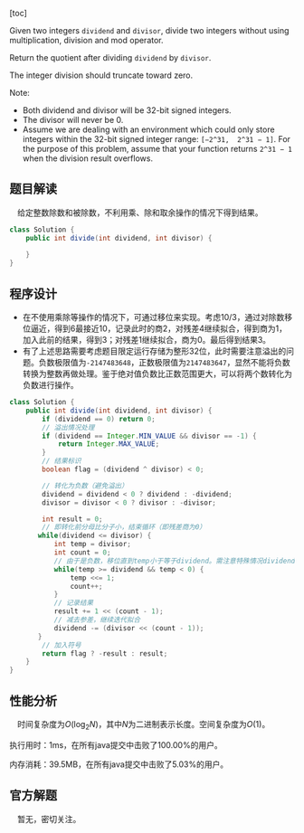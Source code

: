 [toc]

Given two integers `dividend` and `divisor`, divide two integers without using multiplication, division and mod operator.

Return the quotient after dividing `dividend` by `divisor`.

The integer division should truncate toward zero.

Note:

* Both dividend and divisor will be 32-bit signed integers.
* The divisor will never be 0.
* Assume we are dealing with an environment which could only store integers within the 32-bit signed integer range: `[−2^31,  2^31 − 1]`. For the purpose of this problem, assume that your function returns `2^31 − 1` when the division result overflows.



## 题目解读

&emsp;给定整数除数和被除数，不利用乘、除和取余操作的情况下得到结果。

```java
class Solution {
    public int divide(int dividend, int divisor) {
        
    }
}
```

## 程序设计

* 在不使用乘除等操作的情况下，可通过移位来实现。考虑$10 / 3$，通过对除数移位逼近，得到6最接近10，记录此时的商2，对残差4继续拟合，得到商为1，加入此前的结果，得到3；对残差1继续拟合，商为0。最后得到结果3。
* 有了上述思路需要考虑题目限定运行存储为整形32位，此时需要注意溢出的问题。负数极限值为`-2147483648`，正数极限值为`2147483647`，显然不能将负数转换为整数再做处理。鉴于绝对值负数比正数范围更大，可以将两个数转化为负数进行操作。

```java
class Solution {
    public int divide(int dividend, int divisor) {
        if (dividend == 0) return 0;
        // 溢出情况处理
        if (dividend == Integer.MIN_VALUE && divisor == -1) {
            return Integer.MAX_VALUE;
        }
        // 结果标识
        boolean flag = (dividend ^ divisor) < 0;

        // 转化为负数（避免溢出）
        dividend = dividend < 0 ? dividend : -dividend;
        divisor = divisor < 0 ? divisor : -divisor;

        int result = 0;
        // 即转化前分母比分子小，结束循环（即残差商为0）
       while(dividend <= divisor) {
           int temp = divisor;
           int count = 0;
           // 由于是负数，移位直到temp小于等于dividend。需注意特殊情况dividend为-2147483648，此时temp>=dividend会造成死循环，因为当temp=dividend时，会继续迭代移位，得到的下一个值就是0，0肯定大于任意负数，从而造成死循环，所以要加temp<0的判断。这样最后得到的count就是移位后使得temp >= dividend的值，count-1就是满足最逼近dividend的移位
           while(temp >= dividend && temp < 0) {
               temp <<= 1;
               count++;
           }
           // 记录结果
           result += 1 << (count - 1);
           // 减去参差，继续迭代拟合
           dividend -= (divisor << (count - 1));
       }
        // 加入符号
        return flag ? -result : result;
    }
}
```

## 性能分析

&emsp;时间复杂度为$O(\log_2N)$，其中$N$为二进制表示长度。空间复杂度为$O(1)$。

执行用时：1ms，在所有java提交中击败了100.00%的用户。

内存消耗：39.5MB，在所有java提交中击败了5.03%的用户。

## 官方解题

&emsp;暂无，密切关注。